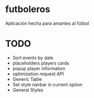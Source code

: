 # futboleros
Aplicación hecha para amantes al fútbol

# TODO
- Sort events by date
- placeholders players cards
- popup player information 
- optimization request API
- Generic Table
- Set style navbar in current option
- General Styles
